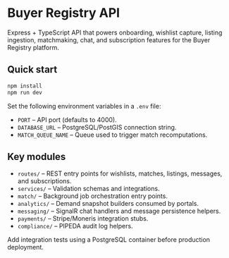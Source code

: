# Buyer Registry API

Express + TypeScript API that powers onboarding, wishlist capture, listing ingestion, matchmaking, chat, and subscription features for the Buyer Registry platform.

## Quick start

```bash
npm install
npm run dev
```

Set the following environment variables in a `.env` file:

- `PORT` – API port (defaults to 4000).
- `DATABASE_URL` – PostgreSQL/PostGIS connection string.
- `MATCH_QUEUE_NAME` – Queue used to trigger match recomputations.

## Key modules

- `routes/` – REST entry points for wishlists, matches, listings, messages, and subscriptions.
- `services/` – Validation schemas and integrations.
- `match/` – Background job orchestration entry points.
- `analytics/` – Demand snapshot builders consumed by portals.
- `messaging/` – SignalR chat handlers and message persistence helpers.
- `payments/` – Stripe/Moneris integration stubs.
- `compliance/` – PIPEDA audit log helpers.

Add integration tests using a PostgreSQL container before production deployment.
